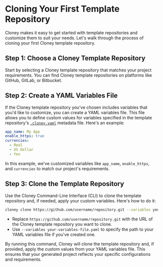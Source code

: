 # Cloning Your First Template Repository

Cloney makes it easy to get started with template repositories and customize them to suit your needs. Let's walk through the process of cloning your first Cloney template repository.

## Step 1: Choose a Cloney Template Repository

Start by selecting a Cloney template repository that matches your project requirements. You can find Cloney template repositories on platforms like GitHub, GitLab, or Bitbucket.

## Step 2: Create a YAML Variables File

If the Cloney template repository you've chosen includes variables that you'd like to customize, you can create a YAML variables file. This file allows you to define custom values for variables specified in the template repository's [`.cloney.yaml`](../creators/cloney-metadata-file.md) metadata file. Here's an example:

```yaml title=".cloney-vars.yaml"
app_name: My App
enable_https: true
currencies:
  - Real
  - US Dollar
  - Yen
```

In this example, we've customized variables like `app_name`, `enable_https`, and `currencies` to match our project's requirements.

## Step 3: Clone the Template Repository

Use the Cloney Command-Line Interface (CLI) to clone the template repository and, if needed, apply your custom variables. Here's how to do it:

```bash
cloney clone https://github.com/username/repository.git --variables your-variables-file.yaml
```

- Replace `https://github.com/username/repository.git` with the URL of the Cloney template repository you want to clone.
- Use `--variables your-variables-file.yaml` to specify the path to your YAML variables file if you've created one.

By running this command, Cloney will clone the template repository and, if provided, apply the custom values from your YAML variables file. This ensures that your generated project reflects your specific configurations and requirements.
